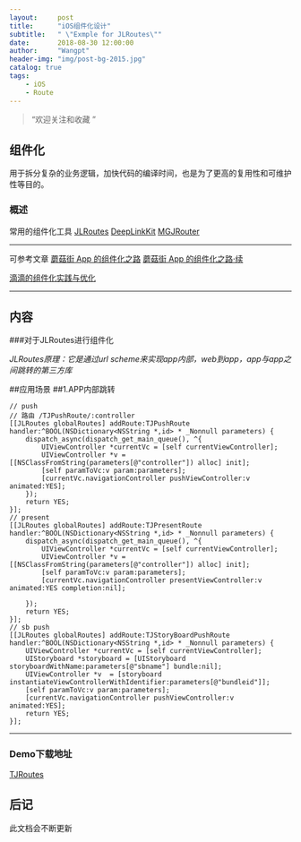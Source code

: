 ```yaml
---
layout:     post
title:      "iOS组件化设计"
subtitle:   " \"Exmple for JLRoutes\""
date:       2018-08-30 12:00:00
author:     "Wangpt"
header-img: "img/post-bg-2015.jpg"
catalog: true
tags:
    - iOS   
    - Route
---
```


> “欢迎关注和收藏 ”


## 组件化
用于拆分复杂的业务逻辑，加快代码的编译时间，也是为了更高的复用性和可维护性等目的。

### 概述
常用的组件化工具
[JLRoutes](https://github.com/joeldev/JLRoutes)
[DeepLinkKit](https://github.com/button/DeepLinkKit)
[MGJRouter](https://github.com/meili/MGJRouter)

---
可参考文章
[蘑菇街 App 的组件化之路](https://www.jianshu.com/p/cdf94a963c27)
[蘑菇街 App 的组件化之路·续](https://blog.csdn.net/daiyelang/article/details/51648004)

[滴滴的组件化实践与优化](http://www.infoq.com/cn/articles/xiaojukeji-component-practice-and-optimization)

---


## 内容
###对于JLRoutes进行组件化

*JLRoutes原理：它是通过url scheme来实现app内部，web到app，app与app之间跳转的第三方库*

##应用场景
##1.APP内部跳转
``` objc
// push
// 路由 /TJPushRoute/:controller
[[JLRoutes globalRoutes] addRoute:TJPushRoute handler:^BOOL(NSDictionary<NSString *,id> * _Nonnull parameters) {
    dispatch_async(dispatch_get_main_queue(), ^{
        UIViewController *currentVc = [self currentViewController];
        UIViewController *v = [[NSClassFromString(parameters[@"controller"]) alloc] init];
        [self paramToVc:v param:parameters];
        [currentVc.navigationController pushViewController:v animated:YES];
    });
    return YES;
}];
// present
[[JLRoutes globalRoutes] addRoute:TJPresentRoute handler:^BOOL(NSDictionary<NSString *,id> * _Nonnull parameters) {
    dispatch_async(dispatch_get_main_queue(), ^{
        UIViewController *currentVc = [self currentViewController];
        UIViewController *v = [[NSClassFromString(parameters[@"controller"]) alloc] init];
        [self paramToVc:v param:parameters];
        [currentVc.navigationController presentViewController:v animated:YES completion:nil];

    });
    return YES;
}];
// sb push
[[JLRoutes globalRoutes] addRoute:TJStoryBoardPushRoute handler:^BOOL(NSDictionary<NSString *,id> * _Nonnull parameters) {
    UIViewController *currentVc = [self currentViewController];
    UIStoryboard *storyboard = [UIStoryboard storyboardWithName:parameters[@"sbname"] bundle:nil];
    UIViewController *v  = [storyboard instantiateViewControllerWithIdentifier:parameters[@"bundleid"]];
    [self paramToVc:v param:parameters];
    [currentVc.navigationController pushViewController:v animated:YES];
    return YES;
}];

```

---
### Demo下载地址
[TJRoutes](https://github.com/wangpt/TJRoutes)
## 后记

此文档会不断更新 

